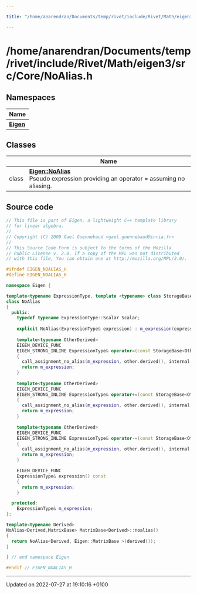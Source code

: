 ```yaml
---

title: "/home/anarendran/Documents/temp/rivet/include/Rivet/Math/eigen3/src/Core/NoAlias.h"

---
```


# /home/anarendran/Documents/temp/rivet/include/Rivet/Math/eigen3/src/Core/NoAlias.h



## Namespaces

| Name           |
| -------------- |
| **[Eigen](http://example.org/namespaces/namespaceeigen/)**  |

## Classes

|                | Name           |
| -------------- | -------------- |
| class | **[Eigen::NoAlias](http://example.org/classes/classeigen_1_1noalias/)** <br>Pseudo expression providing an operator = assuming no aliasing.  |




## Source code

```cpp
// This file is part of Eigen, a lightweight C++ template library
// for linear algebra.
//
// Copyright (C) 2009 Gael Guennebaud <gael.guennebaud@inria.fr>
//
// This Source Code Form is subject to the terms of the Mozilla
// Public License v. 2.0. If a copy of the MPL was not distributed
// with this file, You can obtain one at http://mozilla.org/MPL/2.0/.

#ifndef EIGEN_NOALIAS_H
#define EIGEN_NOALIAS_H

namespace Eigen {

template<typename ExpressionType, template <typename> class StorageBase>
class NoAlias
{
  public:
    typedef typename ExpressionType::Scalar Scalar;
    
    explicit NoAlias(ExpressionType& expression) : m_expression(expression) {}
    
    template<typename OtherDerived>
    EIGEN_DEVICE_FUNC
    EIGEN_STRONG_INLINE ExpressionType& operator=(const StorageBase<OtherDerived>& other)
    {
      call_assignment_no_alias(m_expression, other.derived(), internal::assign_op<Scalar,typename OtherDerived::Scalar>());
      return m_expression;
    }
    
    template<typename OtherDerived>
    EIGEN_DEVICE_FUNC
    EIGEN_STRONG_INLINE ExpressionType& operator+=(const StorageBase<OtherDerived>& other)
    {
      call_assignment_no_alias(m_expression, other.derived(), internal::add_assign_op<Scalar,typename OtherDerived::Scalar>());
      return m_expression;
    }
    
    template<typename OtherDerived>
    EIGEN_DEVICE_FUNC
    EIGEN_STRONG_INLINE ExpressionType& operator-=(const StorageBase<OtherDerived>& other)
    {
      call_assignment_no_alias(m_expression, other.derived(), internal::sub_assign_op<Scalar,typename OtherDerived::Scalar>());
      return m_expression;
    }

    EIGEN_DEVICE_FUNC
    ExpressionType& expression() const
    {
      return m_expression;
    }

  protected:
    ExpressionType& m_expression;
};

template<typename Derived>
NoAlias<Derived,MatrixBase> MatrixBase<Derived>::noalias()
{
  return NoAlias<Derived, Eigen::MatrixBase >(derived());
}

} // end namespace Eigen

#endif // EIGEN_NOALIAS_H
```


-------------------------------

Updated on 2022-07-27 at 19:10:16 +0100
